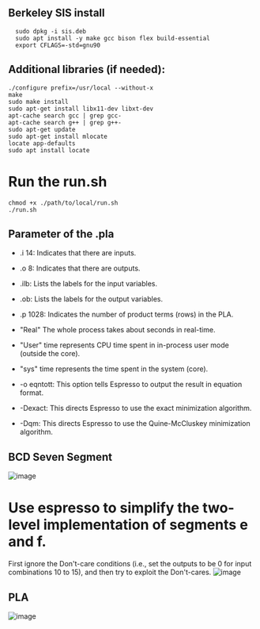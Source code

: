 
##  Berkeley SIS install
```shell
  sudo dpkg -i sis.deb
  sudo apt install -y make gcc bison flex build-essential
  export CFLAGS=-std=gnu90
```
## Additional libraries (if needed):
```shell
./configure prefix=/usr/local --without-x
make
sudo make install
sudo apt-get install libx11-dev libxt-dev
apt-cache search gcc | grep gcc-
apt-cache search g++ | grep g++-
sudo apt-get update
sudo apt-get install mlocate
locate app-defaults
sudo apt install locate
```
# Run the run.sh
```shell
chmod +x ./path/to/local/run.sh
./run.sh
```
## Parameter of the .pla
- .i 14: Indicates that there are inputs.
- .o 8: Indicates that there are outputs.
- .ilb: Lists the labels for the input variables.
- .ob: Lists the labels for the output variables.
- .p 1028: Indicates the number of product terms (rows) in the PLA.

- "Real" The whole process takes about seconds in real-time.
- "User" time represents CPU time spent in in-process user mode (outside the core).
- "sys" time represents the time spent in the system (core).

- -o eqntott: This option tells Espresso to output the result in equation format.
- -Dexact: This directs Espresso to use the exact minimization algorithm.
- -Dqm: This directs Espresso to use the Quine-McCluskey minimization algorithm.

## BCD Seven Segment
![image](https://github.com/CTHMIT/Computer-Aided-Design/assets/107465888/4c7d8a50-f0ce-4c45-a3dd-03532755a576)
# Use espresso to simplify the two-level implementation of segments e and f. 
First ignore the Don't-care conditions (i.e., set the outputs to be 0 for input combinations 10 to 15), and then try to 
exploit the Don't-cares. 
![image](https://github.com/CTHMIT/Computer-Aided-Design/assets/107465888/9baeda42-cd88-4cb0-88e1-c05784d94b27)
## PLA
![image](https://github.com/CTHMIT/Computer-Aided-Design/assets/107465888/c8a744bc-0a0d-4434-984e-f52667edeb8c)



